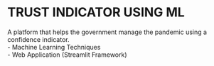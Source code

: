 <h1> TRUST INDICATOR USING ML</h1>
A platform that helps the government manage the pandemic using a confidence indicator. <br>
- Machine Learning Techniques <br> 
- Web Application (Streamlit Framework)
